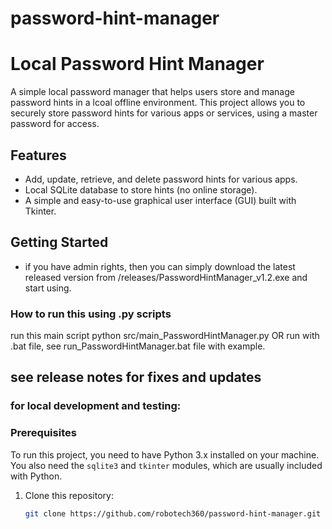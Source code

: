 # password-hint-manager
# Local Password Hint Manager

A simple local password manager that helps users store and manage password hints in a lcoal offline environment. This project allows you to securely store password hints for various apps or services, using a master password for access.

## Features
- Add, update, retrieve, and delete password hints for various apps.
- Local SQLite database to store hints (no online storage).
- A simple and easy-to-use graphical user interface (GUI) built with Tkinter.

## Getting Started
- if you have admin rights, then you can simply download the latest released version from /releases/PasswordHintManager_v1.2.exe and start using.

### How to run this using .py scripts
run this main script
python src/main_PasswordHintManager.py
OR
run with .bat file, see run_PasswordHintManager.bat file with example.

## see release notes for fixes and updates

### for local development and testing:

### Prerequisites
To run this project, you need to have Python 3.x installed on your machine. You also need the `sqlite3` and `tkinter` modules, which are usually included with Python.

1. Clone this repository:
   ```bash
   git clone https://github.com/robotech360/password-hint-manager.git

